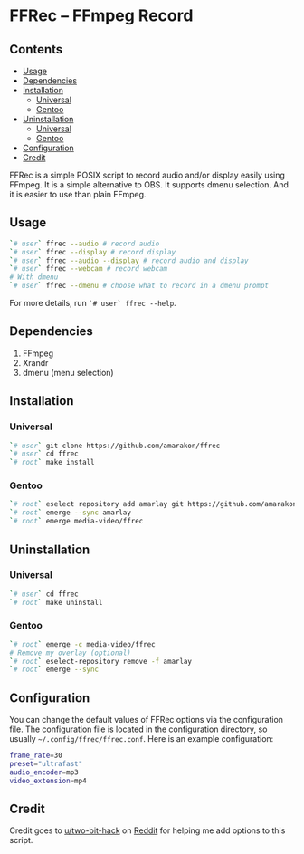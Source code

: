 FFRec – FFmpeg Record
================

## Contents

-   [Usage](#usage)
-   [Dependencies](#dependencies)
-   [Installation](#installation)
    -   [Universal](#universal)
    -   [Gentoo](#gentoo)
-   [Uninstallation](#uninstallation)
    -   [Universal](#universal-1)
    -   [Gentoo](#gentoo-1)
-   [Configuration](#configuration)
-   [Credit](#credit)

FFRec is a simple POSIX script to record audio and/or display easily
using FFmpeg. It is a simple alternative to OBS. It supports dmenu
selection. And it is easier to use than plain FFmpeg.

## Usage

``` sh
`# user` ffrec --audio # record audio
`# user` ffrec --display # record display
`# user` ffrec --audio --display # record audio and display
`# user` ffrec --webcam # record webcam
# With dmenu
`# user` ffrec --dmenu # choose what to record in a dmenu prompt
```

For more details, run `` `# user` ffrec --help ``.

## Dependencies

1.  FFmpeg
2.  Xrandr
3.  dmenu (menu selection)

## Installation

### Universal

``` sh
`# user` git clone https://github.com/amarakon/ffrec
`# user` cd ffrec
`# root` make install
```

### Gentoo

``` sh
`# root` eselect repository add amarlay git https://github.com/amarakon/amarlay
`# root` emerge --sync amarlay
`# root` emerge media-video/ffrec
```

## Uninstallation

### Universal

``` sh
`# user` cd ffrec
`# root` make uninstall
```

### Gentoo

``` sh
`# root` emerge -c media-video/ffrec
# Remove my overlay (optional)
`# root` eselect-repository remove -f amarlay
`# root` emerge --sync
```

## Configuration

You can change the default values of FFRec options via the configuration
file. The configuration file is located in the configuration directory,
so usually `~/.config/ffrec/ffrec.conf`. Here is an example
configuration:

``` sh
frame_rate=30
preset="ultrafast"
audio_encoder=mp3
video_extension=mp4
```

## Credit

Credit goes to
[u/two-bit-hack](https://www.reddit.com/user/two-bit-hack/) on
[Reddit](https://reddit.com) for helping me add options to this script.
